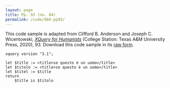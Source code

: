 ```yaml
---
layout: page
title: Pp. 93 (no. 84)
permalink: /code/084-pp93/
---
```


This code sample is adapted from Clifford B. Anderson and Joseph C. Wicentowski, 
[_XQuery for Humanists_](/) (College Station: Texas A&M University Press, 2020), 93. 
Download this code sample in its [raw form](/code/084-pp93/084-pp93.xq).

```xquery
xquery version "3.1";

let $title := <title>se questo è un uomo</title>
let $titolo := <title>se questo è un uomo</title>
let $titel := $title
return
    $title is $titolo
```  
